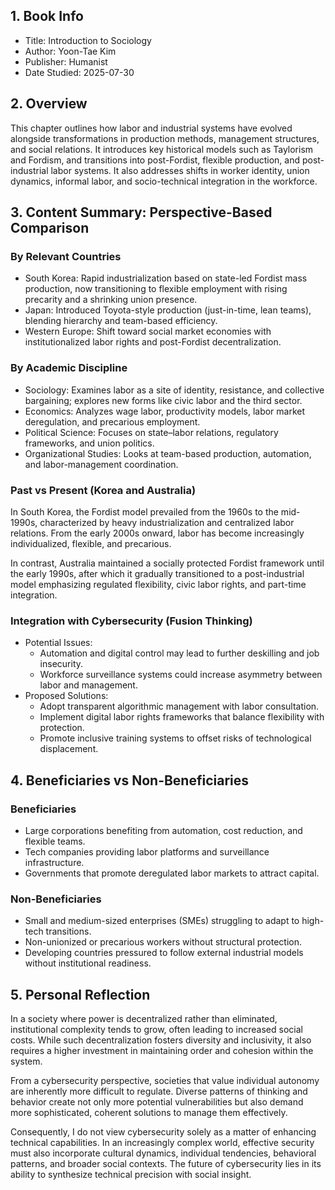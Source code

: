 ## 1. Book Info
- Title: Introduction to Sociology
- Author: Yoon-Tae Kim
- Publisher: Humanist
- Date Studied: 2025-07-30

## 2. Overview
This chapter outlines how labor and industrial systems have evolved alongside transformations in production methods, management structures, and social relations. It introduces key historical models such as Taylorism and Fordism, and transitions into post-Fordist, flexible production, and post-industrial labor systems. It also addresses shifts in worker identity, union dynamics, informal labor, and socio-technical integration in the workforce.

## 3. Content Summary: Perspective-Based Comparison

### By Relevant Countries
- South Korea: Rapid industrialization based on state-led Fordist mass production, now transitioning to flexible employment with rising precarity and a shrinking union presence.
- Japan: Introduced Toyota-style production (just-in-time, lean teams), blending hierarchy and team-based efficiency.
- Western Europe: Shift toward social market economies with institutionalized labor rights and post-Fordist decentralization.

### By Academic Discipline
- Sociology: Examines labor as a site of identity, resistance, and collective bargaining; explores new forms like civic labor and the third sector.
- Economics: Analyzes wage labor, productivity models, labor market deregulation, and precarious employment.
- Political Science: Focuses on state–labor relations, regulatory frameworks, and union politics.
- Organizational Studies: Looks at team-based production, automation, and labor-management coordination.

### Past vs Present (Korea and Australia)
In South Korea, the Fordist model prevailed from the 1960s to the mid-1990s, characterized by heavy industrialization and centralized labor relations. From the early 2000s onward, labor has become increasingly individualized, flexible, and precarious.

In contrast, Australia maintained a socially protected Fordist framework until the early 1990s, after which it gradually transitioned to a post-industrial model emphasizing regulated flexibility, civic labor rights, and part-time integration.

### Integration with Cybersecurity (Fusion Thinking)
- Potential Issues:
  - Automation and digital control may lead to further deskilling and job insecurity.
  - Workforce surveillance systems could increase asymmetry between labor and management.
- Proposed Solutions:
  - Adopt transparent algorithmic management with labor consultation.
  - Implement digital labor rights frameworks that balance flexibility with protection.
  - Promote inclusive training systems to offset risks of technological displacement.

## 4. Beneficiaries vs Non-Beneficiaries

### Beneficiaries
- Large corporations benefiting from automation, cost reduction, and flexible teams.
- Tech companies providing labor platforms and surveillance infrastructure.
- Governments that promote deregulated labor markets to attract capital.

### Non-Beneficiaries
- Small and medium-sized enterprises (SMEs) struggling to adapt to high-tech transitions.
- Non-unionized or precarious workers without structural protection.
- Developing countries pressured to follow external industrial models without institutional readiness.

## 5. Personal Reflection
In a society where power is decentralized rather than eliminated, institutional complexity tends to grow, often leading to increased social costs. While such decentralization fosters diversity and inclusivity, it also requires a higher investment in maintaining order and cohesion within the system.

From a cybersecurity perspective, societies that value individual autonomy are inherently more difficult to regulate. Diverse patterns of thinking and behavior create not only more potential vulnerabilities but also demand more sophisticated, coherent solutions to manage them effectively.

Consequently, I do not view cybersecurity solely as a matter of enhancing technical capabilities. In an increasingly complex world, effective security must also incorporate cultural dynamics, individual tendencies, behavioral patterns, and broader social contexts. The future of cybersecurity lies in its ability to synthesize technical precision with social insight.
